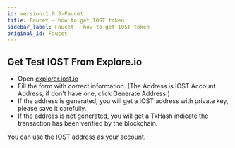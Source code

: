 ```yaml
---
id: version-1.0.3-Faucet
title: Faucet - how to get IOST token
sidebar_label: Faucet - how to get IOST token
original_id: Faucet
---
```


## Get Test IOST From Explore.io

- Open [explorer.iost.io](http://explorer.iost.io/applyIOST)
- Fill the form with correct information. (The Address is IOST Account Address, if don't have one, click Generate Address.)
- If the address is generated, you will get a IOST address with private key, please save it carefully. 
- If the address is not generated, you will get a TxHash indicate the transaction has been verified by the blockchain. 

You can use the IOST address as your account. 